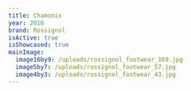 ```yaml
---
title: Chamonix
year: 2016
brand: Rossignol
isActive: true
isShowcased: true
mainImage:
  image16by9: /uploads/rossignol_footwear_169.jpg
  image5by7: /uploads/rossignol_footwear_57.jpg
  image4by3: /uploads/rossignol_footwear_43.jpg
---
```


